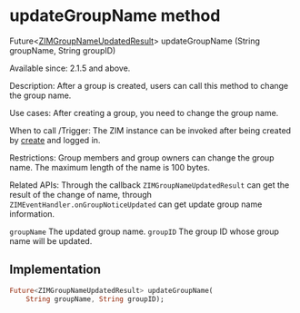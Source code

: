


# updateGroupName method








Future&lt;[ZIMGroupNameUpdatedResult](../../zego_uikit_prebuilt_live_audio_room/ZIMGroupNameUpdatedResult-class.md)> updateGroupName
(String groupName, String groupID)





<p>Available since: 2.1.5 and above.</p>
<p>Description: After a group is created, users can call this method to change the group name.</p>
<p>Use cases: After creating a group, you need to change the group name.</p>
<p>When to call /Trigger: The ZIM instance can be invoked after being created by <a href="../../zego_uikit_prebuilt_live_audio_room/ZIM/create.md">create</a> and logged in.</p>
<p>Restrictions: Group members and group owners can change the group name. The maximum length of the name is 100 bytes.</p>
<p>Related APIs: Through the callback <code>ZIMGroupNameUpdatedResult</code> can get the result of the change of name, through <code>ZIMEventHandler.onGroupNoticeUpdated</code> can get update group name information.</p>
<p><code>groupName</code> The updated group name.
<code>groupID</code> The group ID whose group name will be updated.</p>



## Implementation

```dart
Future<ZIMGroupNameUpdatedResult> updateGroupName(
    String groupName, String groupID);
```







